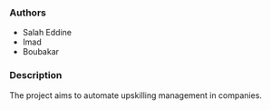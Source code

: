### Authors

- Salah Eddine
- Imad
- Boubakar

### Description

The project aims to automate upskilling management in companies.
